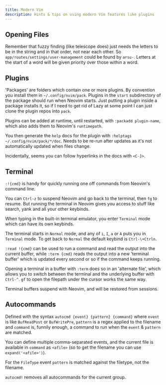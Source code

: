 ```yaml
---
title: Modern Vim
description: Hints & tips on using modern Vim features like plugins
---
```


## Opening Files

Remember that fuzzy finding (like telescope does) just needs the letters to be in the string and in that order, not near each other. So `app/routes/settings/user-management` could be found by `arsu-`. Letters at the start of a word will be given priority over those within a word.

## Plugins

'Packages' are folders which contain one or more plugins. By convention you install them in `~/.config/nvim/pack`. Plugins in the `start` subdirectory of the package should run when Neovim starts. Just putting a plugin inside a package installs it, so if I need to get rid of Lazy at some point I can just clone the plugin repos into `pack`.

Plugins can be added at runtime, until restarted, with `:packadd plugin-name`, which also adds them to Neovim's `runtimepath`.

You then generate the `help` docs for the plugin with `:helptags ~/.config/nvim/pack/*/doc`. Needs to be re-run after updates as it's not automatically updated when files change.

Incidentally, seems you can follow hyperlinks in the docs with `<C-]>`.

## Terminal

`:!{cmd}` is handy for quickly running one off commands from Neovim's command line.

You can `Ctrl-z` to suspend Neovim and go back to the terminal, then `fg` to resume. But running the terminal in Neovim gives you access to stuff like search, yank and all your other keybinds.

When typing in the built-in terminal emulator, you enter `Terminal` mode which can have its own keybinds.

The terminal starts in `Normal` mode, and any of `i`, `I`, `a` or `A` puts you in `Terminal` mode. To get back to `Normal` the default keybind is `Ctrl-\+Ctrln`.

`:read !{cmd}` can be used to run a command and read the output into the current buffer, while `:term {cmd}` reads the output into a new 'terminal buffer' which is updated every second or so if the command keeps running.

Opening a terminal in a buffer with `:term` does so in an 'alternate file', which allows you to switch between the terminal and the underlying buffer with `Ctrl-^`. `gf` to open the filepath under the cursor works the same way.

Terminal buffers suspend with Neovim, and will be restored from sessions.

## Autocommands

Defined with the syntax `autocmd {event} {pattern} {command}` where `event` is like `BufReadPost` or `BufWritePre`, `pattern` is a regex applied to the filename and `command` is, funnily enough, a command to run when the `event` & `pattern` are matched.

You can define multiple comma-separated events, and the current file is available in `command` as `<afile>` (so to get the filename you can use `expand('<afile>')`).

For the `FileType` event `pattern` is matched against the filetype, not the filename.

`autocmd!` removes all autocommands for the current group.
